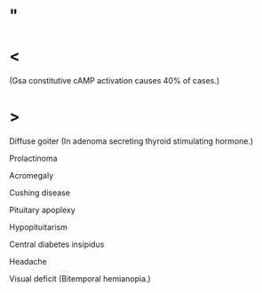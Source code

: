 # "

# <

(Gsa constitutive cAMP activation causes 40% of cases.)

# >

Diffuse goiter
(In adenoma secreting thyroid stimulating hormone.)

Prolactinoma

Acromegaly

Cushing disease

Pituitary apoplexy

Hypopituitarism

Central diabetes insipidus

Headache

Visual deficit
(Bitemporal hemianopia.)
